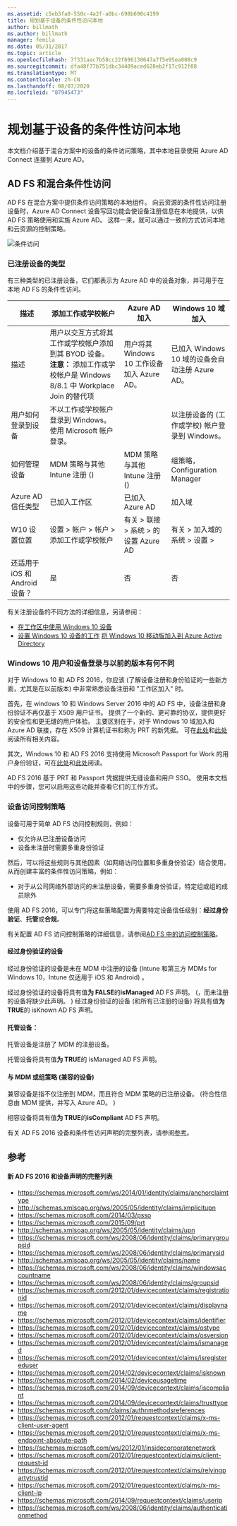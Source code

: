 ```yaml
---
ms.assetid: c5eb3fa0-550c-4a2f-a0bc-698b690c4199
title: 规划基于设备的条件性访问本地
author: billmath
ms.author: billmath
manager: femila
ms.date: 05/31/2017
ms.topic: article
ms.openlocfilehash: 7f331aac7b58cc22f696130647a7f5e95ea808c9
ms.sourcegitcommit: dfa48f77b751dbc34409aced628eb2f17c912f08
ms.translationtype: MT
ms.contentlocale: zh-CN
ms.lasthandoff: 08/07/2020
ms.locfileid: "87945473"
---
```

# <a name="plan-device-based-conditional-access-on-premises"></a>规划基于设备的条件性访问本地


本文档介绍基于混合方案中的设备的条件访问策略，其中本地目录使用 Azure AD Connect 连接到 Azure AD。

## <a name="ad-fs-and-hybrid-conditional-access"></a>AD FS 和混合条件性访问

AD FS 在混合方案中提供条件访问策略的本地组件。  向云资源的条件性访问注册设备时，Azure AD Connect 设备写回功能会使设备注册信息在本地提供，以供 AD FS 策略使用和实施 Azure AD。  这样一来，就可以通过一致的方式访问本地和云资源的控制策略。

![条件访问](media/Plan-Device-based-Conditional-Access-on-Premises/ADFS_ITPRO4.png)

### <a name="types-of-registered-devices"></a>已注册设备的类型
有三种类型的已注册设备，它们都表示为 Azure AD 中的设备对象，并可用于在本地 AD FS 的条件性访问。

| 描述 |添加工作或学校帐户  |Azure AD 加入  |Windows 10 域加入 |
| --- | --- |--- | --- |
|描述    |  用户以交互方式将其工作或学校帐户添加到其 BYOD 设备。  **注意：** 添加工作或学校帐户是 Windows 8/8.1 中 Workplace Join 的替代项 | 用户将其 Windows 10 工作设备加入 Azure AD。|已加入 Windows 10 域的设备会自动注册 Azure AD。|
|用户如何登录到设备     |  不以工作或学校帐户登录到 Windows。  使用 Microsoft 帐户登录。 |      | 以注册设备的 (工作或学校) 帐户登录到 Windows。 | 使用 AD 帐户登录。|
|如何管理设备 | MDM 策略与其他 Intune 注册 ()  | MDM 策略与其他 Intune 注册 ()  | 组策略，Configuration Manager |
|Azure AD 信任类型|已加入工作区|已加入 Azure AD|加入域 |
|W10 设置位置 | 设置 > 帐户 > 帐户 > 添加工作或学校帐户 | 有关 > 联接 > 系统 > 的设置 Azure AD |   有关 > 加入域的系统 > 设置 > |
|还适用于 iOS 和 Android 设备？ | 是 | 否 | 否 |

有关注册设备的不同方法的详细信息，另请参阅：
* [在工作区中使用 Windows 10 设备](/azure/active-directory/devices/overview)
* [设置 Windows 10 设备的工作](https://jairocadena.com/2016/01/18/setting-up-windows-10-devices-for-work-domain-join-azure-ad-join-and-add-work-or-school-account/) 
[将 Windows 10 移动版加入到 Azure Active Directory](/windows/client-management/join-windows-10-mobile-to-azure-active-directory)

### <a name="how-windows-10-user-and-device-sign-on-is-different-from-previous-versions"></a>Windows 10 用户和设备登录与以前的版本有何不同
对于 Windows 10 和 AD FS 2016，你应该 (了解设备注册和身份验证的一些新方面，尤其是在以前版本) 中非常熟悉设备注册和 "工作区加入" 时。

首先，在 windows 10 和 Windows Server 2016 中的 AD FS 中，设备注册和身份验证不再仅基于 X509 用户证书。  提供了一个新的、更可靠的协议，提供更好的安全性和更无缝的用户体验。  主要区别在于，对于 Windows 10 域加入和 Azure AD 联接，存在 X509 计算机证书和称为 PRT 的新凭据。  可在[此处](https://jairocadena.com/2016/01/18/how-domain-join-is-different-in-windows-10-with-azure-ad/)和[此处](https://jairocadena.com/2016/02/01/azure-ad-join-what-happens-behind-the-scenes/)阅读所有相关内容。

其次，Windows 10 和 AD FS 2016 支持使用 Microsoft Passport for Work 的用户身份验证，可在[此处](https://jairocadena.com/2016/03/09/azure-ad-and-microsoft-passport-for-work-in-windows-10/)和[此处](/windows/security/identity-protection/hello-for-business/hello-identity-verification)阅读。

AD FS 2016 基于 PRT 和 Passport 凭据提供无缝设备和用户 SSO。  使用本文档中的步骤，您可以启用这些功能并查看它们的工作方式。

### <a name="device-access-control-policies"></a>设备访问控制策略
设备可用于简单 AD FS 访问控制规则，例如：

- 仅允许从已注册设备访问
- 设备未注册时需要多重身份验证

然后，可以将这些规则与其他因素（如网络访问位置和多重身份验证）结合使用，从而创建丰富的条件性访问策略，例如：


- 对于从公司网络外部访问的未注册设备，需要多重身份验证，特定组或组的成员除外

使用 AD FS 2016，可以专门将这些策略配置为需要特定设备信任级别：**经过身份验证**、**托管**或**合规**。

有关配置 AD FS 访问控制策略的详细信息，请参阅[AD FS 中的访问控制策略](../../ad-fs/operations/Access-Control-Policies-in-AD-FS.md)。

#### <a name="authenticated-devices"></a>经过身份验证的设备
经过身份验证的设备是未在 MDM 中注册的设备 (Intune 和第三方 MDMs for Windows 10，Intune 仅适用于 iOS 和 Android) 。

经过身份验证的设备将具有值**为 FALSE**的**isManaged** AD FS 声明。  (，而未注册的设备将缺少此声明。 ) 经过身份验证的设备 (和所有已注册的设备) 将具有值**为 TRUE**的 isKnown AD FS 声明。

#### <a name="managed-devices"></a>托管设备：

托管设备是注册了 MDM 的注册设备。

托管设备将具有值**为 TRUE**的 isManaged AD FS 声明。

#### <a name="devices-compliant-with-mdm-or-group-policies"></a>与 MDM 或组策略 (兼容的设备) 
兼容设备是指不仅注册到 MDM，而且符合 MDM 策略的已注册设备。  (符合性信息由 MDM 提供，并写入 Azure AD。 ) 

相容设备将具有值**为 TRUE**的**isCompliant** AD FS 声明。

有关 AD FS 2016 设备和条件性访问声明的完整列表，请参阅[参考](#reference)。


## <a name="reference"></a>参考
#### <a name="complete-list-of-new-ad-fs-2016-and-device-claims"></a>新 AD FS 2016 和设备声明的完整列表

* https://schemas.microsoft.com/ws/2014/01/identity/claims/anchorclaimtype
* http://schemas.xmlsoap.org/ws/2005/05/identity/claims/implicitupn
* https://schemas.microsoft.com/2014/03/psso
* https://schemas.microsoft.com/2015/09/prt
* http://schemas.xmlsoap.org/ws/2005/05/identity/claims/upn
* https://schemas.microsoft.com/ws/2008/06/identity/claims/primarygroupsid
* https://schemas.microsoft.com/ws/2008/06/identity/claims/primarysid
* http://schemas.xmlsoap.org/ws/2005/05/identity/claims/name
* https://schemas.microsoft.com/ws/2008/06/identity/claims/windowsaccountname
* https://schemas.microsoft.com/ws/2008/06/identity/claims/groupsid
* https://schemas.microsoft.com/2012/01/devicecontext/claims/registrationid
* https://schemas.microsoft.com/2012/01/devicecontext/claims/displayname
* https://schemas.microsoft.com/2012/01/devicecontext/claims/identifier
* https://schemas.microsoft.com/2012/01/devicecontext/claims/ostype
* https://schemas.microsoft.com/2012/01/devicecontext/claims/osversion
* https://schemas.microsoft.com/2012/01/devicecontext/claims/ismanaged
* https://schemas.microsoft.com/2012/01/devicecontext/claims/isregistereduser
* https://schemas.microsoft.com/2014/02/devicecontext/claims/isknown
* https://schemas.microsoft.com/2014/02/deviceusagetime
* https://schemas.microsoft.com/2014/09/devicecontext/claims/iscompliant
* https://schemas.microsoft.com/2014/09/devicecontext/claims/trusttype
* https://schemas.microsoft.com/claims/authnmethodsreferences
* https://schemas.microsoft.com/2012/01/requestcontext/claims/x-ms-client-user-agent
* https://schemas.microsoft.com/2012/01/requestcontext/claims/x-ms-endpoint-absolute-path
* https://schemas.microsoft.com/ws/2012/01/insidecorporatenetwork
* https://schemas.microsoft.com/2012/01/requestcontext/claims/client-request-id
* https://schemas.microsoft.com/2012/01/requestcontext/claims/relyingpartytrustid
* https://schemas.microsoft.com/2012/01/requestcontext/claims/x-ms-client-ip
* https://schemas.microsoft.com/2014/09/requestcontext/claims/userip
* https://schemas.microsoft.com/ws/2008/06/identity/claims/authenticationmethod
